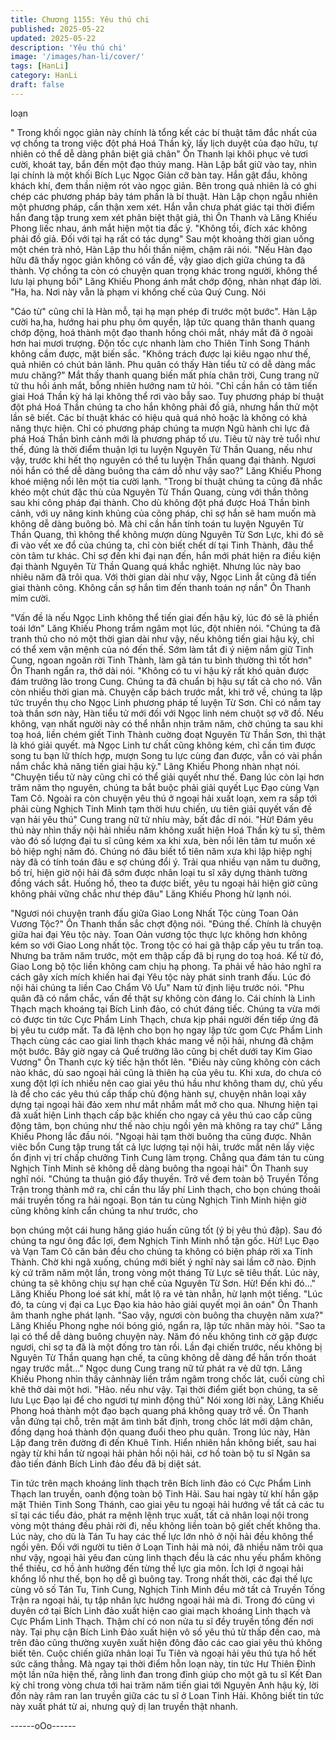 ```yaml
---
title: Chương 1155: Yêu thú chi
published: 2025-05-22
updated: 2025-05-22
description: 'Yêu thú chi'
image: '/images/han-li/cover/'
tags: [HanLi]
category: HanLi
draft: false
---
```


loạn

" Trong khối ngọc giản này chính là tổng kết các bí thuật tâm đắc
nhất của vợ chồng ta trong việc đột phá Hoá Thần kỳ, lấy lịch
duyệt của đạo hữu, tự nhiên có thể dễ dàng phân biệt giả chân"
Ôn Thanh lại khôi phục vẻ tươi cười, khoát tay, bắn đến một đạo
thúy mang.
Hàn Lập bắt giữ vào tay, nhìn lại chính là một khối Bích Lục Ngọc
Giản cỡ bàn tay.
Hắn gật đầu, không khách khí, đem thần niệm rót vào ngọc giản.
Bên trong quả nhiên là có ghi chép các phương pháp bảy tám
phần là bí thuật.
Hàn Lập chọn ngẫu nhiên một phương pháp, cẩn thận xem xét.
Hắn vẫn chưa phát giác tại thời điểm hắn đang tập trung xem xét
phân biệt thật giả, thì Ôn Thanh và Lăng Khiếu Phong liếc nhau,
ánh mắt hiện một tia đắc ý.
"Không tồi, đích xác không phải đồ giả. Đối với tại hạ rất có tác
dụng" Sau một khoảng thời gian uống một chén trà nhỏ, Hàn Lập
thu hồi thần niệm, chậm rãi nói.
"Nếu Hàn đạo hữu đã thấy ngọc giản không có vấn đề, vậy giao
dịch giữa chúng ta đã thành. Vợ chồng ta còn có chuyện quan
trọng khác trong người, không thể lưu lại phụng bồi" Lăng Khiếu
Phong ánh mắt chớp động, nhàn nhạt đáp lời.
"Ha, ha. Nơi này vẫn là phạm vi khống chế của Quý Cung. Nói

"Cáo từ" cũng chỉ là Hàn mỗ, tại hạ mạn phép đi trước một bước".
Hàn Lập cười ha,ha, hướng hai phu phụ ôm quyền, lập tức quang
thân thanh quang chớp động, hoá thành một đạo thanh hồng chói
mắt, nháy mắt đã ở ngoài hơn hai mươi trượng.
Độn tốc cực nhanh làm cho Thiên Tinh Song Thánh không cầm
được, mặt biến sắc.
"Không trách được lại kiêu ngạo như thế, quả nhiên có chút bản
lãnh. Phu quân có thấy Hàn tiểu tử có dễ dàng mắc mưu chăng?"
Mắt thấy thanh quang biến mất phía chân trời, Cung trang nữ tử
thu hồi ánh mắt, bỗng nhiên hướng nam tử hỏi.
"Chỉ cần hắn có tâm tiến giai Hoá Thần kỳ há lại không thể rơi vào
bẫy sao. Tuy phương pháp bí thuật đột phá Hoá Thần chúng ta
cho hắn không phải đồ giả, nhưng hắn thử một lần sẽ biết. Các bí
thuật khác có hiệu quả quá nhỏ hoặc là không có khả năng thực
hiện. Chỉ có phương pháp chúng ta mượn Ngũ hành chi lực đả
phá Hoá Thần bình cảnh mới là phương pháp tố ưu. Tiêu tử này
trẻ tuổi như thế, đúng là thời điểm thuận lợi tu luyện Nguyên Từ
Thần Quang, nếu như vậy, trước khi hết thọ nguyên có thể tu
luyện Thần quang đại thành. Ngươi nói hắn có thể dễ dàng buông
tha cám dỗ như vậy sao?" Lăng Khiếu Phong khoé miệng nổi lên
một tia cười lạnh.
"Trong bí thuật chúng ta cũng đã nhắc khéo một chút đặc thù của
Nguyên Từ Thần Quang, cùng với thần thông sau khi công pháp
đại thành. Cho dù không đột phá được Hoá Thần bình cảnh, với
uy năng kinh khủng của công pháp, chỉ sợ hắn sẽ ham muốn mà
không dễ dàng buông bỏ. Mà chỉ cần hắn tính toán tu luyện
Nguyên Từ Thần Quang, thì không thể không mượn dùng Nguyên
Từ Sơn Lực, khi đó sẽ đi vào vết xe đổ của chúng ta, chỉ còn biết
chết dí tại Tinh Thành, đâu thể còn tâm tư khác. Chỉ sợ đến khi
đại nạn đến, hắn mới phát hiện ra điều kiện đại thành Nguyên Từ
Thần Quang quá khắc nghiệt. Nhưng lúc này bao nhiêu năm đã
trôi qua. Với thời gian dài như vậy, Ngọc Linh ắt cũng đã tiến giai
thành công. Không cần sợ hắn tìm đến thanh toán nợ nần" Ôn
Thanh mỉm cười.

"Vấn đề là nếu Ngọc Linh không thể tiến giai đến hậu kỳ, lúc đó
sẽ là phiền toái lớn" Lăng Khiếu Phong trầm ngâm mọt lúc, đột
nhiên nói.
"Chúng ta đã tranh thủ cho nó một thời gian dài như vậy, nếu
không tiến giai hậu kỳ, chỉ có thể xem vận mệnh của nó đến thế.
Sớm làm tắt đi ý niệm nắm giữ Tinh Cung, ngoan ngoãn rời Tinh
Thành, làm gã tán tu bình thường thì tốt hơn" Ôn Thanh ngẩn ra,
thở dài nói.
"Không có tu vi hậu kỳ rất khó quản được đám trưởng lão trong
Cung. Chúng ta đã chuẩn bị hậu sự tất cả cho nó. Vẫn còn nhiều
thời gian mà. Chuyện cấp bách trước mắt, khi trở về, chúng ta lập
tức truyền thụ cho Ngọc Linh phương pháp tế luyện Từ Sơn. Chỉ
có nắm tay toà thần sơn này, Hàn tiểu tử mới đối với Ngọc linh
ném chuột sợ vỡ đồ. Nếu không, vạn nhất người này có thể nhẫn
nhịn trăm năm, chờ chúng ta sau khi toạ hoá, liền chém giết Tinh
Thành cuờng đoạt Nguyên Từ Thần Sơn, thì thật là khó giải
quyết. mà Ngọc Linh tư chất cũng không kém, chỉ cần tìm được
song tu bạn lữ thích hợp, mượn Song tu lực cùng đan được, vẫn
có vài phần nắm chắc khả năng tiến giai hậu kỳ." Lăng Khiếu
Phong nhàn nhạt nói.
"Chuyện tiểu tử này cũng chỉ có thể giải quyết như thế. Đang lúc
còn lại hơn trăm năm thọ nguyên, chúng ta bắt buộc phải giải
quyết Lục Đạo cùng Vạn Tam Cô. Ngoài ra còn chuyện yêu thú ở
ngoại hải xuất loạn, xem ra sắp tới phải cùng Nghịch Tinh Minh
tạm thời hưu chiến, ưu tiên giải quyết vấn đề vạn hải yêu thú"
Cung trang nữ tử nhíu mày, bất đắc dĩ nói.
"Hừ! Đám yêu thú này nhìn thấy nội hải nhiều năm không xuất
hiện Hoá Thần kỳ tu sĩ, thêm vào đó số lượng đại tu sĩ cũng kém
xa khi xưa, bèn nổi lên tâm tư muốn xé bỏ hiệp nghị năm đó.
Chúng nó đâu biết tổ tiên năm xưa khi lập hiệp nghị này đã có
tính toán đâu e sợ chúng đổi ý. Trải qua nhiều vạn năm tu duỡng,
bố trí, hiện giờ nội hải đã sớm được nhân loại tu sĩ xây dựng
thành tường đồng vách sắt. Huống hồ, theo ta được biết, yêu tu
ngoại hải hiện giờ cũng không phải vững chắc như thép đâu"
Lăng Khiếu Phong hừ lạnh nói.

"Ngươi nói chuyện tranh đấu giữa Giao Long Nhất Tộc cùng Toan
Oản Vương Tộc?" Ôn Thanh thần sắc chợt động nói.
"Đúng thế. Chính là chuyện giữa hai đại Yêu tộc này. Toan Oản
vương tộc thực lực không hơn không kém so với Giao Long nhất
tộc. Trong tộc có hai gã thập cấp yêu tu trấn toạ. Nhưng ba trăm
năm trước, một em thập cấp đã bị rụng do toạ hoá. Kể từ đó, Giao
Long bộ tộc liền không cam chịu hạ phong. Ta phải về hảo hảo
nghĩ ra cách gây xích mích khiến hai đại Yêu tộc này phát sinh
tranh đấu. Lúc đó nội hải chúng ta liền Cao Chẩm Vô Ưu" Nam tử
định liệu trước nói.
"Phu quân đã có nắm chắc, vấn đề thật sự không còn đáng lo.
Cái chính là Linh Thạch mạch khoáng tại Bích Linh đảo, có chút
đáng tiếc. Chúng ta vừa mới có được tin tức Cực Phẩm Linh
Thạch, chưa kịp phái người đến tiếp ứng đã bị yêu tu cướp mất.
Ta đã lệnh cho bọn họ ngay lập tức gom Cực Phẩm Linh Thạch
cùng các cao giai linh thạch khác mang về nội hải, nhưng đã
chậm một bước. Bây giờ ngay cả Quế trưởng lão cũng bị chết
dưới tay Kim Giao Vương" Ôn Thanh cực kỳ tiếc hận thốt lên.
"Điều này cũng không còn cách nào khác, dù sao ngoại hải cũng
là thiên hạ của yêu tu. Khi xưa, do chưa có xung đột lợi ích nhiều
nên cao giai yêu thú hầu như không tham dự, chủ yếu là để cho
các yêu thú cấp thấp chủ động hành sự, chuyện nhân loại xây
dựng tại ngoại hải đảo xem như mắt nhắm mắt mở cho qua.
Nhưng hiện tại đã xuất hiện Linh thạch cấp bậc khiến cho ngay cả
yêu thú cao cấp cũng động tâm, bọn chúng như thế nào chịu ngồi
yên mà không ra tay chứ" Lăng Khiếu Phong lắc đầu nói.
"Ngoại hải tạm thời buông tha cũng được. Nhân viêc bổn Cung
tập trung tất cả lực lượng tại nội hải, trước mắt nên lấy việc ổn
định vị trí chấp chưởng Tinh Cung làm trọng. Chẳng qua đám tán
tu cùng Nghịch Tinh Minh sẽ không dễ dàng buông tha ngoại hải"
Ôn Thanh suy nghĩ nói.
"Chúng ta thuận gió đẩy thuyền. Trở về đem toàn bộ Truyền Tống
Trận trong thành mở ra, chỉ cần thu lấy phí Linh thạch, cho bọn
chúng thoải mái truyền tống ra hải ngoại. Bọn tán tu cùng Nghịch
Tinh Minh hiện giờ cũng không kính cẩn chúng ta như trước, cho

bọn chúng một cái hung hăng giáo huấn cũng tốt (ý bị yêu thú
đập). Sau đó chúng ta ngư ông đắc lợi, đem Nghịch Tinh Minh
nhổ tận gốc. Hừ! Lục Đạo và Vạn Tam Cô căn bản đều cho chúng
ta không có biện pháp rời xa Tinh Thành. Chờ khi ngã xuống,
chúng mới biết ý nghĩ này sai lầm cỡ nào. Định kỳ cứ trăm năm
một lần, trong vòng một tháng Từ Lực sẽ tiêu thất. Lúc này, chúng
ta sẽ không chịu sự hạn chế của Nguyên Từ Sơn. Hừ! Đến khi
đó…" Lăng Khiếu Phong loé sát khí, mắt lộ ra vẻ tàn nhẫn, hừ
lạnh một tiếng.
"Lúc đó, ta cùng vị đại ca Lục Đạo kia hảo hảo giải quyết mọi ân
oán" Ôn Thanh âm thanh nghe phát lạnh.
"Sao vậy, ngươi còn buông tha chuyện năm xưa?" Lăng Khiếu
Phong nghe nói bóng gió, ngẩn ra, lập tức nhăn mày hỏi.
"Sao ta lại có thể dễ dàng buông chuyện này. Năm đó nếu không
tình cờ gặp được ngươi, chỉ sợ ta đã là một đống tro tàn rồi. Lần
đại chiến trước, nếu không bị Nguyên Từ Thần quang hạn chế, ta
cũng không dễ dàng để hắn trốn thoát ngay trước mắt…" Ngọc
dung Cung trang nữ tử phát ra vẻ dữ tợn.
Lăng Khiếu Phong nhìn thấy cảnhnày liền trầm ngâm trong chốc
lát, cuối cùng chỉ khẽ thở dài một hơi.
"Hảo. nếu như vậy. Tại thời điểm giết bọn chúng, ta sẽ lưu Lục
Đạo lại để cho ngươi tự mình động thủ" Nói xong lời này, Lăng
Khiếu Phong hoá thành một đạo bạch quang phá không quay trở
về.
Ôn Thanh vẫn đứng tại chỗ, trên mặt âm tình bất định, trong chốc
lát mới dậm chân, đồng dạng hoá thành độn quang đuổi theo phu
quân.
Trong lúc này, Hàn Lập đang trên đường đi đến Khuê Tinh.
Hiển nhiên hắn không biết, sau hai ngày từ khi hắn từ ngoại hải
phản hồi nội hải, cơ hồ toàn bộ tu sĩ Ngân sa đảo tiến đánh Bích
Linh đảo đều đã bị diệt sát.

Tin tức trên mạch khoáng linh thạch trên Bích linh đảo có Cực
Phẩm Linh Thạch lan truyền, oanh động toàn bộ Tinh Hải.
Sau hai ngày từ khí hắn gặp mặt Thiên Tinh Song Thánh, cao giai
yêu tu ngoại hải hướng về tất cả các tu sĩ tại các tiểu đảo, phát ra
mệnh lệnh trục xuất, tất cả nhân loại nội trong vòng một tháng
đều phải rời đi, nếu không liền toàn bộ giết chết không tha.
Lúc này, cho dù là Tán Tu hay các thế lực lớn nhỏ ở nội hải đều
không thể ngồi yên.
Đối với người tu tiên ở Loạn Tinh hải mà nói, đã nhiều năm trôi
qua như vậy, ngoại hải yêu đan cùng linh thạch đều là các nhu
yếu phẩm không thể thiếu, cơ hồ ảnh hưởng đến từng thế lực gia
môn. Ích lợi ở ngoại hải khổng lồ như thế, bọn họ dễ gì buông tay.
Trong nhất thời, các đại thế lực cùng vô số Tán Tu, Tinh Cung,
Nghịch Tinh Minh đều mở tất cả Truyền Tống Trận ra ngoại hải, tụ
tập nhân lực hướng ngoại hải mà đi.
Trong đó cũng vì duyên cớ tại Bích Linh đảo xuất hiện cao giai
mạch khoáng Linh thạch và Cực Phẩm Linh Thạch. Thậm chí có
non nửa tu sĩ đềy truyền tống đến nơi này.
Tại phụ cận Bích Linh Đảo xuất hiện vô số yêu thú từ thấp đến
cao, mà trên đảo cũng thường xuyên xuất hiện đông đảo các cao
giai yêu thú không biết tên.
Cuộc chiến giữa nhân loại Tu Tiên và ngoại hải yêu thú tựa hồ hết
sức căng thẳng.
Mà ngay tại thời điểm hỗn loạn này, tin tức Hư Thiên Đỉnh một lần
nữa hiện thế, rằng linh đan trong đỉnh giúp cho một gã tu sĩ Kết
Đan kỳ chỉ trong vòng chưa tới hai trăm năm tiến giai tới Nguyên
Anh hậu kỳ, lời đồn này râm ran lan truyền giữa các tu sĩ ở Loan
Tinh Hải.
Không biết tin tức này xuất phát từ ai, nhưng quỷ dị lan truyền
thật nhanh.

------oOo------
